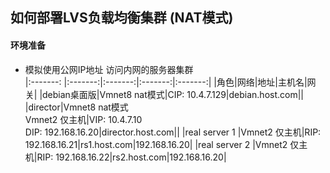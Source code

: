 ## 如何部署LVS负载均衡集群 (NAT模式)
#### 环境准备
- 模拟使用公网IP地址 访问内网的服务器集群  
|:-------: |:-------:|:-------:|:-------:|:-------:|
|角色|网络|地址|主机名|网关|
|debian桌面版|Vmnet8 nat模式|CIP: 10.4.7.129|debian.host.com||
|director|Vmnet8 nat模式<br> Vmnet2 仅主机|VIP: 10.4.7.10 <br> DIP: 192.168.16.20|director.host.com||
|real server 1 |Vmnet2 仅主机|RIP: 192.168.16.21|rs1.host.com|192.168.16.20|
|real server 2 |Vmnet2 仅主机|RIP: 192.168.16.22|rs2.host.com|192.168.16.20|
